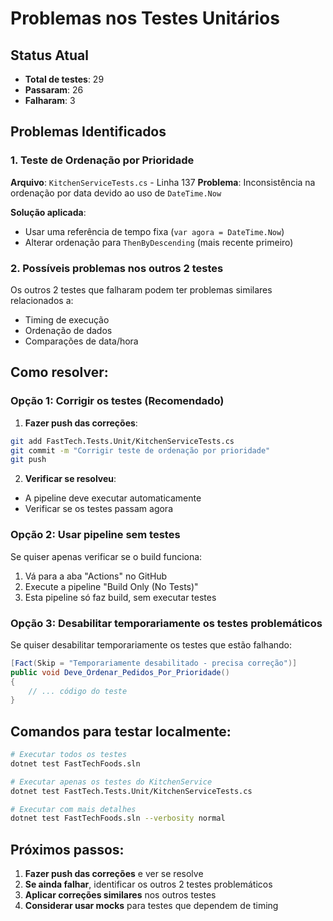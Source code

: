 # Problemas nos Testes Unitários

## Status Atual

- **Total de testes**: 29
- **Passaram**: 26
- **Falharam**: 3

## Problemas Identificados

### 1. Teste de Ordenação por Prioridade

**Arquivo**: `KitchenServiceTests.cs` - Linha 137
**Problema**: Inconsistência na ordenação por data devido ao uso de `DateTime.Now`

**Solução aplicada**:
- Usar uma referência de tempo fixa (`var agora = DateTime.Now`)
- Alterar ordenação para `ThenByDescending` (mais recente primeiro)

### 2. Possíveis problemas nos outros 2 testes

Os outros 2 testes que falharam podem ter problemas similares relacionados a:
- Timing de execução
- Ordenação de dados
- Comparações de data/hora

## Como resolver:

### Opção 1: Corrigir os testes (Recomendado)

1. **Fazer push das correções**:
```bash
git add FastTech.Tests.Unit/KitchenServiceTests.cs
git commit -m "Corrigir teste de ordenação por prioridade"
git push
```

2. **Verificar se resolveu**:
- A pipeline deve executar automaticamente
- Verificar se os testes passam agora

### Opção 2: Usar pipeline sem testes

Se quiser apenas verificar se o build funciona:

1. Vá para a aba "Actions" no GitHub
2. Execute a pipeline "Build Only (No Tests)"
3. Esta pipeline só faz build, sem executar testes

### Opção 3: Desabilitar temporariamente os testes problemáticos

Se quiser desabilitar temporariamente os testes que estão falhando:

```csharp
[Fact(Skip = "Temporariamente desabilitado - precisa correção")]
public void Deve_Ordenar_Pedidos_Por_Prioridade()
{
    // ... código do teste
}
```

## Comandos para testar localmente:

```bash
# Executar todos os testes
dotnet test FastTechFoods.sln

# Executar apenas os testes do KitchenService
dotnet test FastTech.Tests.Unit/KitchenServiceTests.cs

# Executar com mais detalhes
dotnet test FastTechFoods.sln --verbosity normal
```

## Próximos passos:

1. **Fazer push das correções** e ver se resolve
2. **Se ainda falhar**, identificar os outros 2 testes problemáticos
3. **Aplicar correções similares** nos outros testes
4. **Considerar usar mocks** para testes que dependem de timing 